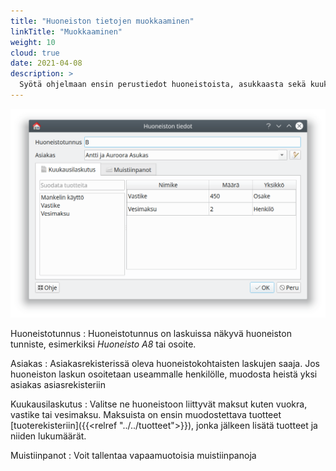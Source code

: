 ```yaml
---
title: "Huoneiston tietojen muokkaaminen"
linkTitle: "Muokkaaminen"
weight: 10
cloud: true
date: 2021-04-08
description: >
  Syötä ohjelmaan ensin perustiedot huoneistoista, asukkaasta sekä kuukausittaisista maksuista.
---
```


![Huoneiston muokkaus](muokkaus.png)

Huoneistotunnus
: Huoneistotunnus on laskuissa näkyvä huoneiston tunniste, esimerkiksi _Huoneisto A8_ tai osoite.

Asiakas
: Asiakasrekisterissä oleva huoneistokohtaisten laskujen saaja. Jos huoneiston laskun osoitetaan useammalle henkilölle, muodosta heistä yksi asiakas asiasrekisteriin

Kuukausilaskutus
: Valitse ne huoneistoon liittyvät maksut kuten vuokra, vastike tai vesimaksu. Maksuista on ensin muodostettava tuotteet [tuoterekisteriin]({{<relref "../../tuotteet">}}), jonka jälkeen lisätä tuotteet ja niiden lukumäärät.

Muistiinpanot
: Voit tallentaa vapaamuotoisia muistiinpanoja
